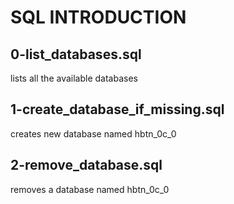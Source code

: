 # SQL INTRODUCTION

## 0-list_databases.sql

lists all the available databases

## 1-create_database_if_missing.sql

creates new database named hbtn_0c_0

## 2-remove_database.sql

removes a database named hbtn_0c_0
